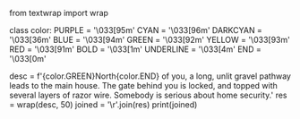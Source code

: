 from textwrap import wrap

class color:
   PURPLE = '\033[95m'
   CYAN = '\033[96m'
   DARKCYAN = '\033[36m'
   BLUE = '\033[94m'
   GREEN = '\033[92m'
   YELLOW = '\033[93m'
   RED = '\033[91m'
   BOLD = '\033[1m'
   UNDERLINE = '\033[4m'
   END = '\033[0m'

desc = f'{color.GREEN}North{color.END} of you, a long, unlit gravel pathway leads to the main house. The gate behind you is locked, and topped with several layers of razor wire. Somebody is serious about home security.'
res = wrap(desc, 50)
joined = '\r'.join(res)
print(joined)